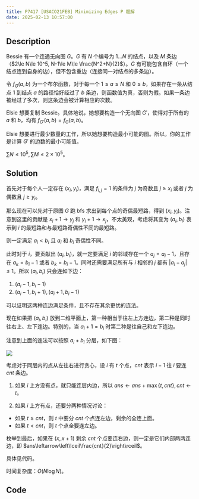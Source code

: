 ```yaml
---
title: P7417 [USACO21FEB] Minimizing Edges P 题解
date: 2025-02-13 10:57:00
---
```


## Description

Bessie 有一个连通无向图 $G$。$G$ 有 $N$ 个编号为 $1\ldots N$ 的结点，以及 $M$ 条边（$2\le N\le 10^5, N-1\le M\le \frac{N^2+N}{2}$）。$G$ 有可能包含自环（一个结点连到自身的边），但不包含重边（连接同一对结点的多条边）。

令 $f_G(a,b)$ 为一个布尔函数，对于每一个 $1\le a\le N$ 和 $0\le b$，如果存在一条从结点 $1$ 到结点 $a$ 的路径恰好经过了 $b$ 条边，则函数值为真，否则为假。如果一条边被经过了多次，则这条边会被计算相应的次数。

Elsie 想要复制 Bessie。具体地说，她想要构造一个无向图 $G'$，使得对于所有的 $a$ 和 $b$，均有 $f_{G'}(a,b)=f_G(a,b)$。

Elsie 想要进行最少数量的工作，所以她想要构造最小可能的图。所以，你的工作是计算 $G'$ 的边数的最小可能值。

$\sum N\leq 10^5,\sum M\leq 2\times 10^5$。

## Solution

首先对于每个人一定存在 $(x_i,y_i)$，满足 $f_{i,j}=1$ 的条件为 $j$ 为奇数且 $j\geq x_i$ 或者 $j$ 为偶数且 $j\geq y_i$。

那么现在可以先对于原图 $G$ 跑 bfs 求出到每个点的奇偶最短路，得到 $(x_i,y_i)$。注意到这里的贡献是 $x_i+1\to y_j$ 和 $y_i+1\to x_j$，不太美观，考虑将其变为 $(a_i,b_i)$ 表示到 $i$ 的最短路和与最短路奇偶性不同的最短路。

则一定满足 $a_i<b_i$ 且 $a_i$ 和 $b_i$ 奇偶性不同。

此时对于 $i$，要贡献出 $(a_i,b_i)$，就一定要满足 $i$ 的邻域存在一个 $a_j=a_i-1$，且存在 $a_k=b_i-1$ 或者 $b_k=b_i-1$。同时还需要满足所有与 $i$ 相邻的 $j$ 都有 $|a_i-a_j|\leq 1$。所以 $(a_i,b_i)$ 只会连如下边：

1. $(a_i-1,b_i-1)$
2. $(a_i-1,b_i+1),(a_i+1,b_i-1)$

可以证明这两种连边满足条件，且不存在其余更优的连法。

现在如果把 $(a_i,b_i)$ 放到二维平面上，第一种相当于往左上方连边，第二种是同时往右上、左下连边。特别的，当 $a_i+1=b_i$ 时第二种是往自己和左下连边。

注意到上面的连法可以按照 $a_i+b_i$ 分层，如下图：

![](https://cdn.luogu.com.cn/upload/image_hosting/7ha8ys65.png?x-oss-process=image/resize,m_lfit,h_200,w_400)

考虑对于同层内的点从左往右进行贪心，设 $i$ 有 $t$ 个点，$cnt$ 表示 $i-1$ 往 $i$ 要连 $cnt$ 条边。

1. 如果 $i$ 上方没有点，就只能连层内边，所以 $ans\leftarrow ans+\max\{t,cnt\},cnt\leftarrow t$。

2. 如果 $i$ 上方有点，还要分两种情况讨论：
- 如果 $t\geq cnt$，则 $t$ 中要分 $cnt$ 个点连左边，剩余的全连上面。
- 如果 $t<cnt$，则 $t$ 个点全要连左边。

枚举到最后，如果在 $(x,x+1)$ 剩余 $cnt$ 个点要连右边，则一定是它们内部两两连边，即 $ans\leftarrow\left\lceil\frac{cnt}{2}\right\rceil$。

具体见代码。

时间复杂度：$O(N\log N)$。

## Code

```cpp

```